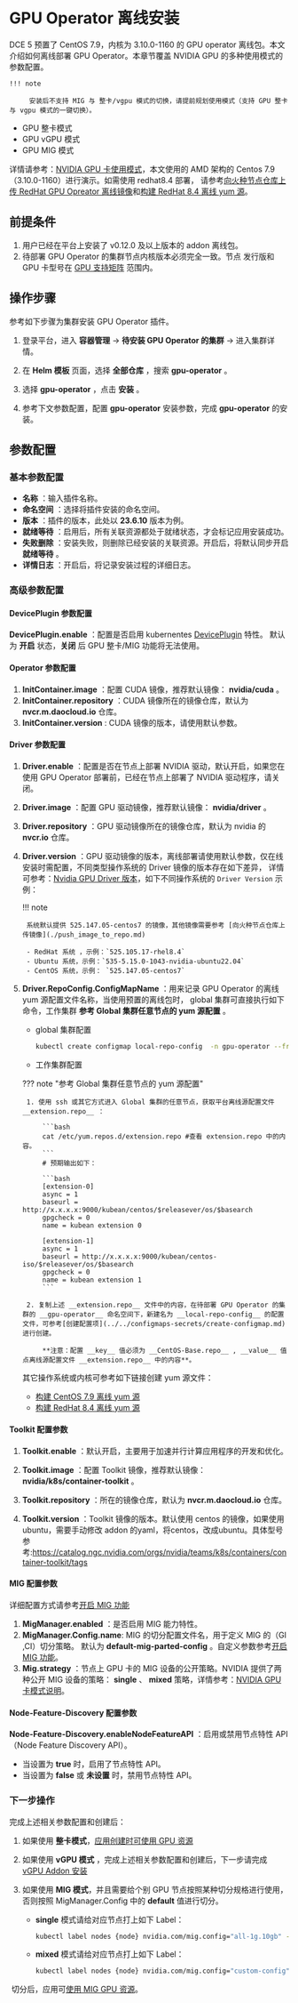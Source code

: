 # GPU Operator 离线安装

DCE 5 预置了 CentOS 7.9，内核为 3.10.0-1160 的 GPU operator 离线包。本文介绍如何离线部署 GPU Operator。本章节覆盖 NVIDIA GPU 的多种使用模式的参数配置。

    !!! note

         安装后不支持 MIG 与 整卡/vgpu 模式的切换，请提前规划使用模式（支持 GPU 整卡与 vgpu 模式的一键切换）。
         
- GPU 整卡模式
- GPU vGPU 模式
- GPU MIG 模式

详情请参考：[NVIDIA GPU 卡使用模式](index.md)，本文使用的 AMD 架构的 Centos 7.9 （3.10.0-1160）进行演示。如需使用 redhat8.4 部署，
请参考[向火种节点仓库上传 RedHat GPU Opreator 离线镜像](./push_image_to_repo.md)和[构建 RedHat 8.4 离线 yum 源](./upgrade_yum_source_redhat8_4.md)。

## 前提条件

1. 用户已经在平台上安装了 v0.12.0 及以上版本的 addon 离线包。
2. 待部署 GPU Operator 的集群节点内核版本必须完全一致。节点 发行版和 GPU 卡型号在 [GPU 支持矩阵](../gpu_matrix.md) 范围内。

## 操作步骤

参考如下步骤为集群安装 GPU Operator 插件。

1. 登录平台，进入 __容器管理__ -> __待安装 GPU Operator 的集群__ -> 进入集群详情。

2. 在 __Helm 模板__ 页面，选择 __全部仓库__ ，搜索 __gpu-operator__ 。

3. 选择 __gpu-operator__ ，点击 __安装__ 。

4. 参考下文参数配置，配置 __gpu-operator__ 安装参数，完成 __gpu-operator__ 的安装。

## 参数配置

### 基本参数配置

- __名称__ ：输入插件名称。
- __命名空间__ ：选择将插件安装的命名空间。
- __版本__ ：插件的版本，此处以 __23.6.10__ 版本为例。
- __就绪等待__ ：启用后，所有关联资源都处于就绪状态，才会标记应用安装成功。
- __失败删除__ ：安装失败，则删除已经安装的关联资源。开启后，将默认同步开启 __就绪等待__ 。
- __详情日志__ ：开启后，将记录安装过程的详细日志。

### 高级参数配置

#### DevicePlugin 参数配置

__DevicePlugin.enable__ ：配置是否启用 kubernentes [DevicePlugin](https://kubernetes.io/docs/concepts/extend-kubernetes/compute-storage-net/device-plugins/) 特性。
默认为 **开启** 状态，**关闭** 后 GPU 整卡/MIG 功能将无法使用。

#### Operator 参数配置

1. __InitContainer.image__ ：配置 CUDA 镜像，推荐默认镜像： __nvidia/cuda__ 。
2. __InitContainer.repository__ ：CUDA 镜像所在的镜像仓库，默认为 __nvcr.m.daocloud.io__ 仓库。
3. __InitContainer.version__ : CUDA 镜像的版本，请使用默认参数。

#### Driver 参数配置

1. __Driver.enable__ ：配置是否在节点上部署 NVIDIA 驱动，默认开启，如果您在使用 GPU Operator 部署前，已经在节点上部署了 NVIDIA 驱动程序，请关闭。
2. __Driver.image__ ：配置 GPU 驱动镜像，推荐默认镜像： __nvidia/driver__ 。
3. __Driver.repository__ ：GPU 驱动镜像所在的镜像仓库，默认为 nvidia 的 __nvcr.io__ 仓库。
4. __Driver.version__ ：GPU 驱动镜像的版本，离线部署请使用默认参数，仅在线安装时需配置，不同类型操作系统的 Driver 镜像的版本存在如下差异，
   详情可参考：[Nvidia GPU Driver 版本](https://catalog.ngc.nvidia.com/orgs/nvidia/containers/driver/tags)，如下不同操作系统的 `Driver Version` 示例：

    !!! note

        系统默认提供 525.147.05-centos7 的镜像，其他镜像需要参考 [向火种节点仓库上传镜像](./push_image_to_repo.md) 

        - RedHat 系统 ，示例：`525.105.17-rhel8.4`
        - Ubuntu 系统，示例：`535-5.15.0-1043-nvidia-ubuntu22.04`
        - CentOS 系统，示例： `525.147.05-centos7`

5. __Driver.RepoConfig.ConfigMapName__ ：用来记录 GPU Operator 的离线 yum 源配置文件名称，当使用预置的离线包时，
   global 集群可直接执行如下命令，工作集群 __参考 Global 集群任意节点的 yum 源配置__ 。
    
    - global 集群配置

        ```sh
        kubectl create configmap local-repo-config  -n gpu-operator --from-file=CentOS-Base.repo=/etc/yum.repos.d/extension.repo
        ```
   
    - 工作集群配置
       
    ??? note "参考 Global 集群任意节点的 yum 源配置"

        1. 使用 ssh 或其它方式进入 Global 集群的任意节点，获取平台离线源配置文件 __extension.repo__ ：
        
            ```bash
            cat /etc/yum.repos.d/extension.repo #查看 extension.repo 中的内容。
            ```
            # 预期输出如下：
        
            ```bash
            [extension-0]
            async = 1
            baseurl = http://x.x.x.x:9000/kubean/centos/$releasever/os/$basearch
            gpgcheck = 0
            name = kubean extension 0
        
            [extension-1]
            async = 1
            baseurl = http://x.x.x.x:9000/kubean/centos-iso/$releasever/os/$basearch
            gpgcheck = 0
            name = kubean extension 1
            ```
        
        2. 复制上述 __extension.repo__ 文件中的内容，在待部署 GPU Operator 的集群的 __gpu-operator__ 命名空间下，新建名为 __local-repo-config__ 的配置文件，可参考[创建配置项](../../configmaps-secrets/create-configmap.md)进行创建。

            **注意：配置 __key__ 值必须为 __CentOS-Base.repo__ , __value__ 值点离线源配置文件 __extension.repo__ 中的内容**。

    其它操作系统或内核可参考如下链接创建 yum 源文件：

    - [构建 CentOS 7.9 离线 yum 源](./upgrade_yum_source_centos7_9.md)
    - [构建 RedHat 8.4 离线 yum 源](./upgrade_yum_source_redhat8_4.md)

#### Toolkit 配置参数

1. __Toolkit.enable__ ：默认开启，主要用于加速并行计算应用程序的开发和优化。

2. __Toolkit.image__ ：配置 Toolkit 镜像，推荐默认镜像： __nvidia/k8s/container-toolkit__ 。

3. __Toolkit.repository__ ：所在的镜像仓库，默认为 __nvcr.m.daocloud.io__ 仓库。

4. __Toolkit.version__ ：Toolkit 镜像的版本。默认使用 centos 的镜像，如果使用ubuntu，需要手动修改 addon 的yaml，将centos，改成ubuntu。具体型号参考:https://catalog.ngc.nvidia.com/orgs/nvidia/teams/k8s/containers/container-toolkit/tags

#### MIG 配置参数

详细配置方式请参考[开启 MIG 功能](mig/create_mig.md)

1. __MigManager.enabled__ ：是否启用 MIG 能力特性。
2. **MigManager.Config.name**: MIG 的切分配置文件名，用于定义 MIG 的（GI ,CI）切分策略。
   默认为 __default-mig-parted-config__ 。自定义参数参考[开启 MIG 功能](mig/create_mig.md)。
3. __Mig.strategy__ ：节点上 GPU 卡的 MIG 设备的公开策略。NVIDIA 提供了两种公开 MIG 设备的策略：
   __single__ 、 __mixed__ 策略，详情参考：[NVIDIA GPU 卡模式说明](index.md)。

#### Node-Feature-Discovery 配置参数

__Node-Feature-Discovery.enableNodeFeatureAPI__ ：启用或禁用节点特性 API（Node Feature Discovery API）。

- 当设置为 __true__ 时，启用了节点特性 API。
- 当设置为 __false__ 或 __未设置__ 时，禁用节点特性 API。

### 下一步操作

完成上述相关参数配置和创建后：

1. 如果使用 **整卡模式**，[应用创建时可使用 GPU 资源](full_gpu_userguide.md)

2. 如果使用 **vGPU 模式** ，完成上述相关参数配置和创建后，下一步请完成 [vGPU Addon 安装](vgpu/vgpu_addon.md)

3. 如果使用 **MIG 模式**，并且需要给个别 GPU 节点按照某种切分规格进行使用，否则按照 MigManager.Config 中的 __default__ 值进行切分。

    - **single** 模式请给对应节点打上如下 Label：

        ```sh
        kubectl label nodes {node} nvidia.com/mig.config="all-1g.10gb" --overwrite
        ```

    - **mixed** 模式请给对应节点打上如下 Label：

        ```sh
        kubectl label nodes {node} nvidia.com/mig.config="custom-config" --overwrite
        ```

​    切分后，应用可[使用 MIG GPU 资源](mig/mig_usage.md)。
